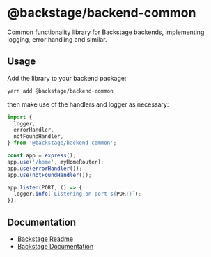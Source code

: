 # @backstage/backend-common

Common functionality library for Backstage backends, implementing logging,
error handling and similar.

## Usage

Add the library to your backend package:

```sh
yarn add @backstage/backend-common
```

then make use of the handlers and logger as necessary:

```typescript
import {
  logger,
  errorHandler,
  notFoundHandler,
} from '@backstage/backend-common';

const app = express();
app.use('/home', myHomeRouter);
app.use(errorHandler());
app.use(notFoundHandler());

app.listen(PORT, () => {
  logger.info(`Listening on port ${PORT}`);
});
```

## Documentation

- [Backstage Readme](https://github.com/spotify/backstage/blob/master/README.md)
- [Backstage Documentation](https://github.com/spotify/backstage/blob/master/docs/README.md)
